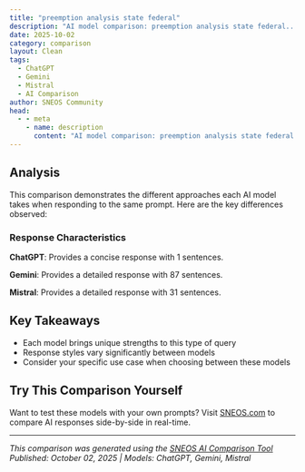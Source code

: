 ```yaml
---
title: "preemption analysis state federal"
description: "AI model comparison: preemption analysis state federal..."
date: 2025-10-02
category: comparison
layout: Clean
tags:
  - ChatGPT
  - Gemini
  - Mistral
  - AI Comparison
author: SNEOS Community
head:
  - - meta
    - name: description
      content: "AI model comparison: preemption analysis state federal..."
---
```


<ChatComparison
  title="preemption analysis state federal"
  prompt="preemption analysis state federal"
  :responses='{
    "ChatGPT": "Preemption is a legal doctrine rooted in the Supremacy Clause of the U.S. Constitution (Article VI, Clause 2), which establishes that federal law takes precedence over state law when the two conflict. There are two primary forms of preemption: express preemption and implied preemption.\n\n### 1. **Express Preemption:**\nThis occurs when a federal statute explicitly states that it overrides state law. For instance, if Congress enacts a law specifying that federal regulations shall be the sole authority in a particular area, any conflicting state law is preempted.\n\n### 2. **Implied Preemption:**\nImplied preemption occurs in two situations:\n- **Field Preemption:** This happens when federal regulation is so pervasive that it occupies the entire field, leaving no room for state laws. An example is immigration law, where states generally cannot enact conflicting legislation.\n- **Conflict Preemption:** This occurs when it is impossible to comply with both federal and state laws, or where state law obstructs the purpose of the federal law. \n\n### **Key Considerations for Preemption Analysis:**\n\n1. **Language of Federal Statute:**\n   - Examine if the federal statute includes language that explicitly preempts state law.\n   \n2. **Regulatory Scheme:**\n   - Assess whether the federal government intended to occupy the field entirely through legislation or regulation.\n\n3. **Purpose and Objectives:**\n   - Consider the purpose behind the federal law. If the federal law aims to create a uniform policy across states, there may be a strong argument for preemption.\n\n4. **State Law Function:**\n   - Evaluate how the state law operates in relation to the federal law. If the state law serves as an added requirement or barrier to fulfilling federal objectives, it may be preempted.\n\n5. **Judicial Interpretations:**\n   - Analyze how courts have interpreted the specific federal statute regarding preemption claims, including any relevant Supreme Court decisions.\n\n6. **Federalism Principles:**\n   - Keep in mind the balance of power between state and federal governments, as courts often lean towards preserving states&#x27; rights unless preemption is clear.\n\n### **Examples of Preemption Cases:**\n- **California v. Smith**: In this case, California&#x27;s environmental regulations were found to be in conflict with federal law, leading to a ruling that federal law preempted state law.\n  \n- **Medtronic, Inc. v. Lohr**: This case examined whether federal regulations on medical devices preempted state law claims of negligence and wrongful death.\n\n### **Practical Implications:**\n- State lawmakers and regulators must ensure that their laws do not conflict with federal statutes or regulations.\n- Businesses operating in multiple states must be aware of both federal and state laws to ensure compliance, especially in heavily regulated industries.\n- Legal practitioners must conduct thorough analyses of preemption issues when litigating cases that involve both state and federal laws.\n\n### **Conclusion:**\nPreemption is a complex area of law that requires careful analysis of the interplay between state and federal statutes. Understanding the principles of express and implied preemption is crucial for navigating legal challenges in this domain.",
    "Gemini": "Okay, let\u0027s break down preemption analysis in the context of the U.S. legal system, considering both state and federal levels.\n\n**What is Preemption?**\n\nAt its core, preemption is a legal doctrine that determines when a law enacted by a higher level of government (usually the federal government) takes precedence over a law enacted by a lower level of government (usually a state or local government).  Essentially, it\u0027s about which law controls when there\u0027s a conflict or potential conflict.\n\n**Why Does Preemption Exist?**\n\nThe U.S. Constitution, specifically the Supremacy Clause (Article VI, Clause 2), is the basis for preemption. It states that the Constitution and the laws of the United States \u0022shall be the supreme Law of the Land...any Thing in the Constitution or Laws of any State to the Contrary notwithstanding.\u0022  This means that federal law, when valid, trumps conflicting state laws.\n\nThe rationale is to ensure uniformity and consistency in areas where the federal government has a legitimate interest and constitutional authority.  Without preemption, states could potentially undermine federal objectives.\n\n**Types of Preemption**\n\nPreemption can be broadly categorized into two main types:\n\n1.  **Express Preemption:**\n\n    *   This is the clearest form of preemption.  Congress explicitly states in a federal statute that it intends to preempt state law in a particular area.\n    *   The statute will contain language like: \u0022This law preempts any state law relating to...\u0022 or \u0022No state shall regulate...\u0022\n    *   Even with express preemption, the scope of the preemption can be subject to interpretation by the courts. The courts will look at the precise wording of the statute, the context, and the intent of Congress.  Ambiguity often leads to litigation.\n    *   **Example:**  Federal aviation regulations often expressly preempt state laws regarding air traffic control or aircraft safety standards.\n\n2.  **Implied Preemption:**\n\n    *   Implied preemption occurs when Congress *doesn\u0027t* explicitly state its intent to preempt state law, but the courts infer that preemption is necessary based on the structure and purpose of the federal law.  This is more complex and frequently litigated. There are two main sub-types:\n\n        *   **Field Preemption:** This arises when the federal regulatory scheme is so comprehensive that it is inferred that Congress intended to occupy the entire field of regulation, leaving no room for state law. The federal regulation is so pervasive and detailed that it\u0027s clear Congress intended to have exclusive control.\n            *   **Example:**  Immigration law is generally considered a field where the federal government has dominant control, and state laws attempting to regulate immigration are often preempted.\n\n        *   **Conflict Preemption:** This occurs when state law conflicts with federal law. There are two types of conflict preemption:\n\n            *   **Direct Conflict (Impossibility Preemption):**  It is physically impossible to comply with both the federal law and the state law.  A classic \u0022either/or\u0022 situation.\n                *   **Example:** If federal law requires a certain type of engine in cars, and state law prohibits that specific engine type, the state law is preempted.\n            *   **Obstacle Preemption:**  Even if it\u0027s *possible* to comply with both laws, the state law obstructs or frustrates the purpose and objectives of the federal law.  This is a more nuanced determination.  The court examines the purpose of the federal law and whether the state law stands as an obstacle to achieving that purpose.\n                *   **Example:**  A state law that makes it excessively difficult to transport goods across state lines might be preempted if it significantly interferes with interstate commerce, even if it doesn\u0027t directly contradict a specific federal law.\n**The Process of Preemption Analysis**\n\nWhen a court is faced with a preemption claim, it typically follows these steps:\n\n1.  **Identify the Federal and State Laws in Question:**  Clearly define the scope of both the federal and state laws at issue.\n\n2.  **Determine if There is Express Preemption:**  Carefully examine the federal statute to see if it contains any explicit preemption language. If so, the analysis focuses on the scope of that express preemption.\n\n3.  **If No Express Preemption, Consider Implied Preemption:**\n\n    *   **Field Preemption:**  Is the federal regulatory scheme so comprehensive that it suggests Congress intended to occupy the entire field? Look at the history of the legislation, the breadth of the federal regulations, and the overall federal interest in the subject matter.\n    *   **Conflict Preemption:**  Does the state law directly conflict with the federal law (impossibility)?  Or does the state law frustrate the purpose and objectives of the federal law (obstacle)?  This involves a careful analysis of the legislative intent behind both the federal and state laws.\n\n4.  **Presumption Against Preemption:**  Courts often apply a presumption against preemption, especially in areas traditionally regulated by the states (e.g., health, safety, welfare). This means that the party arguing for preemption (usually the federal government or a party benefiting from the federal law) has the burden of proving that preemption is warranted.  This presumption is stronger in areas of traditional state regulation.\n\n5.  **Narrow Construction:** If there is any ambiguity, preemption statutes are construed narrowly.\n\n**State vs. Federal Perspective**\n\n*   **Federal Government\u0027s Position:** The federal government often argues for preemption to ensure uniformity in national policies and to prevent states from undermining federal goals.  Federal agencies will often issue regulations that are intended to preempt state laws.\n\n*   **State Government\u0027s Position:** States often resist preemption, arguing that they have a legitimate interest in protecting the health, safety, and welfare of their citizens, and that state laws can be tailored to local conditions. They also argue for the presumption against preemption, especially in areas of traditional state regulation.\n\n**Examples of Areas Where Preemption Issues Commonly Arise:**\n\n*   **Environmental Law:**  Federal environmental laws (like the Clean Air Act or the Clean Water Act) often have provisions that address the extent to which states can regulate pollution.\n*   **Immigration Law:**  As mentioned, the federal government has broad authority over immigration, and state laws attempting to regulate immigration are frequently challenged on preemption grounds.\n*   **Labor Law:**  The National Labor Relations Act (NLRA) preempts some state laws that regulate labor relations.\n*   **Consumer Protection Law:**  Federal consumer protection laws can preempt state laws that conflict with or undermine federal consumer protection goals.\n*   **Drug and Medical Device Regulation:** The FDA\u0027s regulation of drugs and medical devices can preempt some state law claims.\n*   **Transportation:** Federal laws regulating trucking, railroads, and aviation often contain preemption provisions.\n*   **Telecommunications:**  Federal laws regulating telecommunications and internet services can preempt state laws in this area.\n\n**Key Considerations for Analyzing Preemption**\n\n*   **Constitutional Authority:** Does the federal government have the constitutional authority to regulate in the area in question? Preemption is only valid if the federal law is itself constitutional.\n*   **Legislative History:** Examining the legislative history of both the federal and state laws can provide insights into the intent of the lawmakers.\n*   **Agency Interpretation:** Courts often give deference to the interpretations of federal agencies that are charged with administering federal laws.  However, the degree of deference can vary depending on the circumstances.\n*   **Savings Clauses:** Some federal statutes contain \u0022savings clauses\u0022 that explicitly preserve certain types of state laws from preemption.  These clauses can limit the scope of preemption.\n*   **The Specific Facts:**  Preemption analysis is highly fact-specific.  The outcome of a preemption case will depend on the particular laws involved, the specific facts of the case, and the arguments presented by the parties.\n\n**In Summary:**\n\nPreemption is a complex area of law that requires a careful analysis of the federal and state laws involved, the intent of Congress, and the specific facts of the case.  It is a constant battle between federal power and state sovereignty, and the courts play a critical role in resolving these conflicts. Understanding the different types of preemption, the process of preemption analysis, and the key considerations will help in navigating this challenging area of the law.\n",
    "Mistral": "Preemption analysis in the context of state and federal law refers to the legal doctrine where federal law takes precedence over state law. This principle is derived from the Supremacy Clause of the U.S. Constitution, which states that federal law is the \u0022supreme Law of the Land.\u0022 There are several types of preemption that can occur:\n\n1. **Express Preemption**: This occurs when a federal statute explicitly states that it preempts state law. For example, a federal law might include a clause that says, \u0022This Act preempts any state law relating to [specific subject matter].\u0022\n\n2. **Implied Preemption**: This occurs when federal law implicitly preempts state law, even though there is no explicit statement to that effect. Implied preemption can be further divided into two categories:\n   - **Field Preemption**: This occurs when federal law is so pervasive in a particular area that it is reasonable to infer that Congress intended to occupy the entire field, leaving no room for state regulation.\n   - **Conflict Preemption**: This occurs when it is impossible to comply with both federal and state law, or when state law stands as an obstacle to the accomplishment and execution of the full purposes and objectives of Congress.\n\n3. **Dormant Commerce Clause Preemption**: This is a specific type of preemption that arises from the Commerce Clause of the U.S. Constitution. It occurs when state laws are deemed to unduly burden interstate commerce, even in the absence of a conflicting federal statute.\n\n### Steps in Preemption Analysis\n\n1. **Identify the Federal Law**: Determine the relevant federal statute or regulation that might preempt state law.\n\n2. **Examine the Federal Law for Express Preemption**: Check if the federal law contains any express preemption provisions.\n\n3. **Analyze for Implied Preemption**:\n   - **Field Preemption**: Assess whether the federal law is comprehensive enough to suggest that Congress intended to occupy the field.\n   - **Conflict Preemption**: Determine if there is a direct conflict between federal and state law, or if the state law obstructs federal objectives.\n\n4. **Consider the Dormant Commerce Clause**: Evaluate whether the state law imposes an undue burden on interstate commerce.\n\n### Examples\n\n- **Express Preemption**: The National Labor Relations Act (NLRA) explicitly preempts state laws that regulate labor relations in industries affecting interstate commerce.\n- **Field Preemption**: Federal regulations on nuclear safety are so comprehensive that they are deemed to preempt state regulations in the same area.\n- **Conflict Preemption**: A state law requiring a specific type of labeling on a product might be preempted if it conflicts with federal labeling requirements.\n- **Dormant Commerce Clause Preemption**: A state law that imposes a tax on out-of-state businesses but not on in-state businesses might be preempted as an undue burden on interstate commerce.\n\n### Conclusion\n\nPreemption analysis is a critical aspect of legal interpretation, ensuring that federal law maintains its supremacy while allowing states to regulate where federal law does not preempt. Understanding the different types of preemption and the steps involved in the analysis is essential for legal practitioners and policymakers."
  }'
  published-date="13:58"
/>

## Analysis

This comparison demonstrates the different approaches each AI model takes when responding to the same prompt. Here are the key differences observed:

### Response Characteristics

**ChatGPT**: Provides a concise response with 1 sentences. 

**Gemini**: Provides a detailed response with 87 sentences. 

**Mistral**: Provides a detailed response with 31 sentences. 

## Key Takeaways

- Each model brings unique strengths to this type of query
- Response styles vary significantly between models
- Consider your specific use case when choosing between these models

## Try This Comparison Yourself

Want to test these models with your own prompts? Visit [SNEOS.com](https://sneos.com) to compare AI responses side-by-side in real-time.

---

*This comparison was generated using the [SNEOS AI Comparison Tool](https://sneos.com)*
*Published: October 02, 2025 | Models: ChatGPT, Gemini, Mistral*

